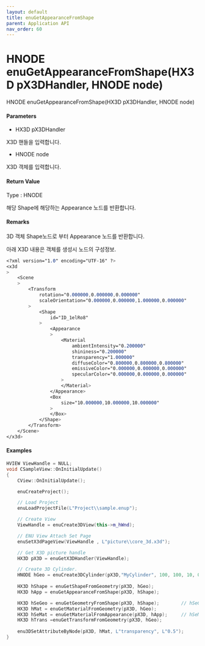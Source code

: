 ```yaml
---
layout: default
title: enuGetAppearanceFromShape
parent: Application API
nav_order: 60
---
```

# HNODE enuGetAppearanceFromShape\(HX3D pX3DHandler, HNODE node\)

HNODE enuGetAppearanceFromShape\(HX3D pX3DHandler, HNODE node\)

#### Parameters

* HX3D pX3DHandler

X3D 핸들을 입력합니다.

* HNODE node

X3D 객체를 입력합니다.

#### Return Value

Type : HNODE

해당 Shape에 해당하는 Appearance 노드를 반환합니다.

#### Remarks

3D 객체 Shape노드로 부터 Appearance 노드를 반환합니다.

아래 X3D 내용은 객체를 생성시 노드의 구성정보.

```css
<?xml version="1.0" encoding="UTF-16" ?>
<x3d
>
	<Scene
	>
		<Transform
			rotation="0.000000,0.000000,0.000000"
			scaleOrientation="0.000000,0.000000,1.000000,0.000000"
		>
			<Shape
				id="ID_1elRo8"
			>
				<Appearance
				>
					<Material
						ambientIntensity="0.200000"
						shininess="0.200000"
						transparency="1.000000"
						diffuseColor="0.800000,0.800000,0.800000"
						emissiveColor="0.000000,0.000000,0.000000"
						specularColor="0.000000,0.000000,0.000000"
					>
					</Material>
				</Appearance>
				<Box
					size="10.000000,10.000000,10.000000"
				>
				</Box>
			</Shape>
		</Transform>
	</Scene>
</x3d>

```

#### Examples

```cpp
HVIEW ViewHandle = NULL; 
void CSampleView::OnInitialUpdate() 
{ 
    CView::OnInitialUpdate(); 

    enuCreateProject(); 

    // Load Project
    enuLoadProjectFile(L"Project\\sample.enup"); 

    // Create View
    ViewHandle = enuCreate3DView(this->m_hWnd); 

    // ENU View Attach Set Page 
    enuSetX3dPageView(ViewHandle , L"picture\\core_3d.x3d");

    // Get X3D picture handle
    HX3D pX3D = enuGetX3DHandler(ViewHandle); 

    // Create 3D Cylinder.
    HNODE hGeo = enuCreate3DCylinder(pX3D,"MyCylinder", 100, 100, 10, 0, 0, 0);        
    
    HX3D hShape = enuGetShapeFromGeometry(pX3D, hGeo);
    HX3D hApp = enuGetAppearanceFromShape(pX3D, hShape);

    HX3D hSeGeo = enuGetGeometryFromShape(pX3D, hShape);        // hSeGeo and hGeo equal.
    HX3D hMat = enuGetMaterialFromGeometry(pX3D, hGeo);  
    HX3D hSeMat = enuGetMaterialFromAppearance(pX3D, hApp);     // hSeMat and hMat equal.
    HX3D hTrans =enuGetTransformFromGeometry(pX3D, hGeo);
    
    enu3DSetAttributeByNode(pX3D, hMat, L"transparency", L"0.5");
}
```



